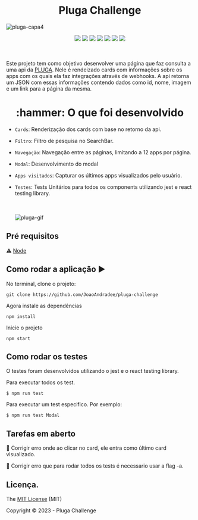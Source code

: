 <h1 align="center"> Pluga Challenge </h1>

![pluga-capa4](https://github.com/JoaoAndradee/pluga-challenge/assets/79893247/ec7f1bba-777d-4e8d-a08f-9c0b666d8ec9)

<p align="center">
  <img src="https://img.shields.io/badge/Linux-FCC624?style=for-the-badge&logo=linux&logoColor=black"/>
  <img src="https://img.shields.io/badge/JavaScript-F7DF1E?style=for-the-badge&logo=javascript&logoColor=black" />
  <img src="https://img.shields.io/badge/React-20232A?style=for-the-badge&logo=react&logoColor=61DAFB" />
  <img src="https://img.shields.io/badge/React_Router-CA4245?style=for-the-badge&logo=react-router&logoColor=white" />
  <img src="https://img.shields.io/badge/CSS3-1572B6?style=for-the-badge&logo=css3&logoColor=white" />
  <img src="https://img.shields.io/badge/Jest-323330?style=for-the-badge&logo=Jest&logoColor=white" />
  <img src="https://img.shields.io/badge/testing%20library-323330?style=for-the-badge&logo=testing-library&logoColor=red" />
</p>

<br><br>
Este projeto tem como objetivo desenvolver uma página que faz consulta a uma api da [PLUGA](https://pluga.co/). Nele é rendeizado cards com informações sobre os apps com os quais ela faz integrações através de webhooks. A api retorna um JSON com essas informações contendo dados como id, nome, imagem e um link para a página da mesma.

<h1 align="center">:hammer: O que foi desenvolvido</h1>

- `Cards`: Renderização dos cards com base no retorno da api.
- `Filtro`: Filtro de pesquisa no SearchBar.
- `Navegação`: Navegação entre as páginas, limitando a 12 apps por página.
- `Modal`: Desenvolvimento do modal
- `Apps visitados`: Capturar os últimos apps visualizados pelo usuário.
- `Testes`: Tests Unitários para todos os components utilizando jest e react testing library.

  <br><br>
![pluga-gif](https://github.com/JoaoAndradee/pluga-challenge/assets/79893247/bc595439-d23e-49df-9ac4-813cbc0bd54f)


## Pré requisitos
:warning: [Node](https://nodejs.org/en/download/)

## Como rodar a aplicação :arrow_forward:
No terminal, clone o projeto:

```
git clone https://github.com/JoaoAndradee/pluga-challenge
```

Agora instale as dependências

```
npm install
```

Inicie o projeto
```
npm start
```

## Como rodar os testes

O testes foram desenvolvidos utilizando o jest e o react testing library.

Para executar todos os test.

```
$ npm run test
```

Para executar um test especifico. Por exemplo:

```
$ npm run test Modal
```

## Tarefas em aberto

:memo: Corrigir erro onde ao clicar no card, ele entra como último card visualizado.

:memo: Corrigir erro que para rodar todos os tests é necessario usar a flag -a.

## Licença.

The [MIT License]() (MIT)

Copyright :copyright: 2023 - Pluga Challenge
